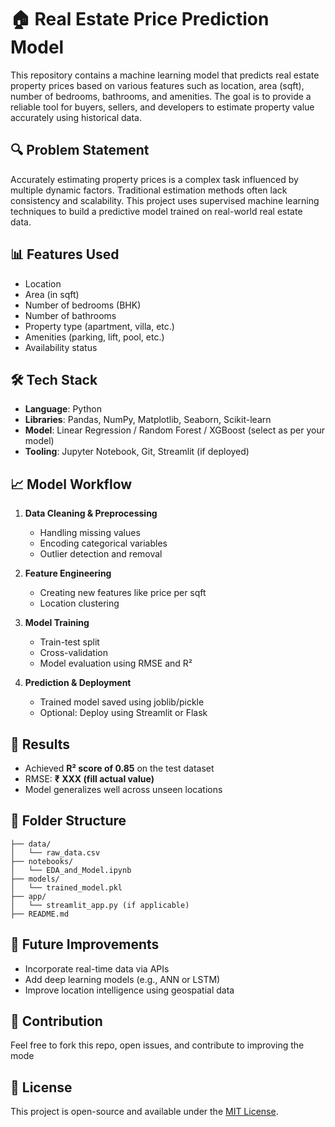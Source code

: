 # 🏠 Real Estate Price Prediction Model

This repository contains a machine learning model that predicts real estate property prices based on various features such as location, area (sqft), number of bedrooms, bathrooms, and amenities. The goal is to provide a reliable tool for buyers, sellers, and developers to estimate property value accurately using historical data.


## 🔍 Problem Statement

Accurately estimating property prices is a complex task influenced by multiple dynamic factors. Traditional estimation methods often lack consistency and scalability. This project uses supervised machine learning techniques to build a predictive model trained on real-world real estate data.


## 📊 Features Used

* Location
* Area (in sqft)
* Number of bedrooms (BHK)
* Number of bathrooms
* Property type (apartment, villa, etc.)
* Amenities (parking, lift, pool, etc.)
* Availability status


## 🛠️ Tech Stack

* **Language**: Python
* **Libraries**: Pandas, NumPy, Matplotlib, Seaborn, Scikit-learn
* **Model**: Linear Regression / Random Forest / XGBoost (select as per your model)
* **Tooling**: Jupyter Notebook, Git, Streamlit (if deployed)


## 📈 Model Workflow

1. **Data Cleaning & Preprocessing**

   * Handling missing values
   * Encoding categorical variables
   * Outlier detection and removal

2. **Feature Engineering**

   * Creating new features like price per sqft
   * Location clustering

3. **Model Training**

   * Train-test split
   * Cross-validation
   * Model evaluation using RMSE and R²

4. **Prediction & Deployment**

   * Trained model saved using joblib/pickle
   * Optional: Deploy using Streamlit or Flask


## 🚀 Results

* Achieved **R² score of 0.85** on the test dataset
* RMSE: **₹ XXX (fill actual value)**
* Model generalizes well across unseen locations


## 📂 Folder Structure

```
├── data/
│   └── raw_data.csv
├── notebooks/
│   └── EDA_and_Model.ipynb
├── models/
│   └── trained_model.pkl
├── app/
│   └── streamlit_app.py (if applicable)
├── README.md
```


## 📌 Future Improvements

* Incorporate real-time data via APIs
* Add deep learning models (e.g., ANN or LSTM)
* Improve location intelligence using geospatial data


## 🤝 Contribution

Feel free to fork this repo, open issues, and contribute to improving the mode

## 📜 License

This project is open-source and available under the [MIT License](LICENSE).


